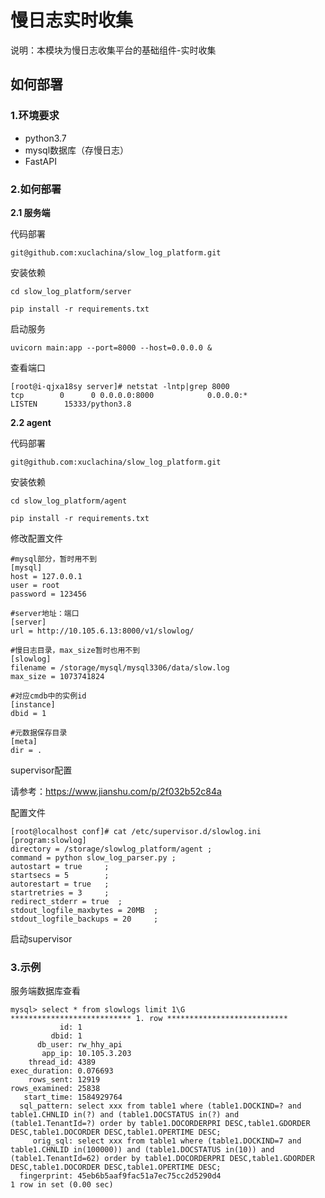 # 慢日志实时收集
说明：本模块为慢日志收集平台的基础组件-实时收集

## 如何部署
### 1.环境要求

- python3.7
- mysql数据库（存慢日志）
- FastAPI



### 2.如何部署

**2.1 服务端**

代码部署

```
git@github.com:xuclachina/slow_log_platform.git
```

安装依赖

```
cd slow_log_platform/server

pip install -r requirements.txt
```

启动服务

```
uvicorn main:app --port=8000 --host=0.0.0.0 &
```

查看端口

```
[root@i-qjxa18sy server]# netstat -lntp|grep 8000
tcp        0      0 0.0.0.0:8000            0.0.0.0:*               LISTEN      15333/python3.8
```

**2.2 agent**

代码部署

```
git@github.com:xuclachina/slow_log_platform.git
```

安装依赖

```
cd slow_log_platform/agent

pip install -r requirements.txt
```

修改配置文件

```
#mysql部分，暂时用不到
[mysql]
host = 127.0.0.1
user = root
password = 123456

#server地址：端口
[server]
url = http://10.105.6.13:8000/v1/slowlog/

#慢日志目录，max_size暂时也用不到
[slowlog]
filename = /storage/mysql/mysql3306/data/slow.log 
max_size = 1073741824

#对应cmdb中的实例id
[instance]
dbid = 1

#元数据保存目录
[meta]
dir = .
```



supervisor配置

请参考：https://www.jianshu.com/p/2f032b52c84a

配置文件

```
[root@localhost conf]# cat /etc/supervisor.d/slowlog.ini
[program:slowlog]
directory = /storage/slowlog_platform/agent ; 
command = python slow_log_parser.py ;
autostart = true     ;
startsecs = 5        ;
autorestart = true   ;
startretries = 3     ;
redirect_stderr = true  ;
stdout_logfile_maxbytes = 20MB  ;
stdout_logfile_backups = 20     ;
```

启动supervisor



### 3.示例

服务端数据库查看

```
mysql> select * from slowlogs limit 1\G
*************************** 1. row ***************************
           id: 1
         dbid: 1
      db_user: rw_hhy_api
       app_ip: 10.105.3.203
    thread_id: 4389
exec_duration: 0.076693
    rows_sent: 12919
rows_examined: 25838
   start_time: 1584929764
  sql_pattern: select xxx from table1 where (table1.DOCKIND=? and table1.CHNLID in(?) and (table1.DOCSTATUS in(?) and (table1.TenantId=?) order by table1.DOCORDERPRI DESC,table1.GDORDER DESC,table1.DOCORDER DESC,table1.OPERTIME DESC;
     orig_sql: select xxx from table1 where (table1.DOCKIND=7 and table1.CHNLID in(100000)) and (table1.DOCSTATUS in(10)) and (table1.TenantId=62) order by table1.DOCORDERPRI DESC,table1.GDORDER DESC,table1.DOCORDER DESC,table1.OPERTIME DESC;
  fingerprint: 45eb6b5aaf9fac51a7ec75cc2d5290d4
1 row in set (0.00 sec)
```



